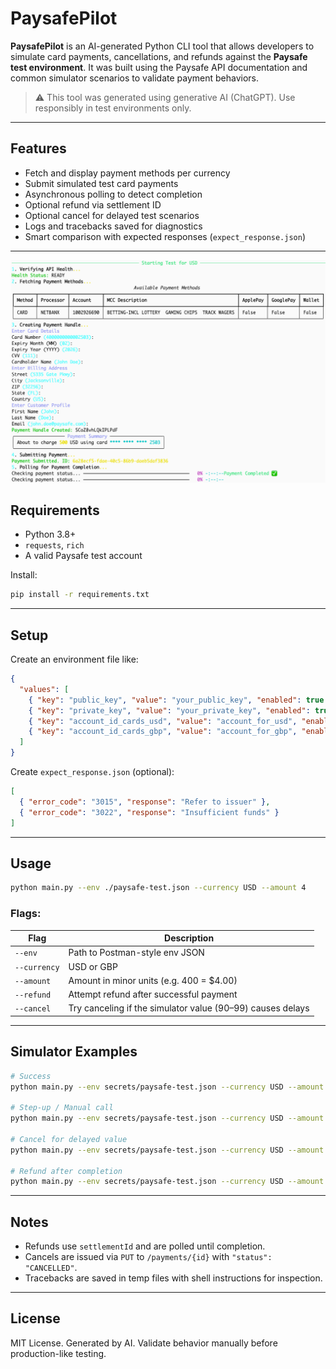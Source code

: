 # PaysafePilot

**PaysafePilot** is an AI-generated Python CLI tool that allows developers to simulate card payments, cancellations, and refunds against the **Paysafe test environment**. It was built using the Paysafe API documentation and common simulator scenarios to validate payment behaviors.

> ⚠️ This tool was generated using generative AI (ChatGPT). Use responsibly in test environments only.

---

## Features

- Fetch and display payment methods per currency
- Submit simulated test card payments
- Asynchronous polling to detect completion
- Optional refund via settlement ID
- Optional cancel for delayed test scenarios
- Logs and tracebacks saved for diagnostics
- Smart comparison with expected responses (`expect_response.json`)

---

![screenshot](./img/img.png)

## Requirements

- Python 3.8+
- `requests`, `rich`
- A valid Paysafe test account

Install:

```bash
pip install -r requirements.txt
```

---

## Setup

Create an environment file like:

```json
{
  "values": [
    { "key": "public_key", "value": "your_public_key", "enabled": true },
    { "key": "private_key", "value": "your_private_key", "enabled": true },
    { "key": "account_id_cards_usd", "value": "account_for_usd", "enabled": true },
    { "key": "account_id_cards_gbp", "value": "account_for_gbp", "enabled": true }
  ]
}
```

Create `expect_response.json` (optional):

```json
[
  { "error_code": "3015", "response": "Refer to issuer" },
  { "error_code": "3022", "response": "Insufficient funds" }
]
```

---

## Usage

```bash
python main.py --env ./paysafe-test.json --currency USD --amount 4
```

### Flags:

| Flag        | Description                                                |
|-------------|------------------------------------------------------------|
| `--env`     | Path to Postman-style env JSON                             |
| `--currency`| USD or GBP                                                 |
| `--amount`  | Amount in minor units (e.g. 400 = $4.00)                   |
| `--refund`  | Attempt refund after successful payment                    |
| `--cancel`  | Try canceling if the simulator value (90–99) causes delays |

---

## Simulator Examples

```bash
# Success
python main.py --env secrets/paysafe-test.json --currency USD --amount 1

# Step-up / Manual call
python main.py --env secrets/paysafe-test.json --currency USD --amount 4

# Cancel for delayed value
python main.py --env secrets/paysafe-test.json --currency USD --amount 91 --cancel

# Refund after completion
python main.py --env secrets/paysafe-test.json --currency USD --amount 400 --refund
```

---

## Notes

- Refunds use `settlementId` and are polled until completion.
- Cancels are issued via `PUT` to `/payments/{id}` with `"status": "CANCELLED"`.
- Tracebacks are saved in temp files with shell instructions for inspection.

---

## License

MIT License. Generated by AI. Validate behavior manually before production-like testing.
```